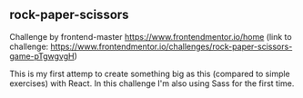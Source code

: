 ## rock-paper-scissors

Challenge by frontend-master https://www.frontendmentor.io/home
(link to challenge: https://www.frontendmentor.io/challenges/rock-paper-scissors-game-pTgwgvgH)

This is my first attemp to create something big as this (compared to simple exercises) with React.
In this challenge I'm also using Sass for the first time.
